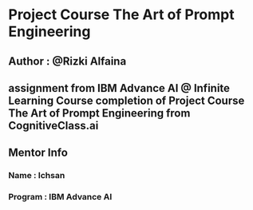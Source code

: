 # Project Course The Art of Prompt Engineering
## Author : @Rizki Alfaina

assignment from IBM Advance AI @ Infinite Learning
Course completion of Project Course The Art of Prompt Engineering from CognitiveClass.ai
---

## Mentor Info
### Name : Ichsan
### Program : IBM Advance AI


